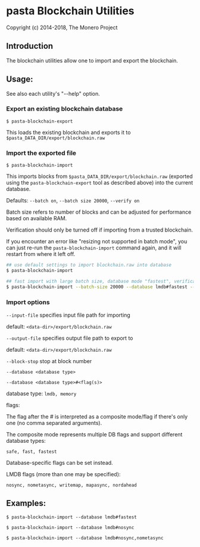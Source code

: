 # pasta Blockchain Utilities

Copyright (c) 2014-2018, The Monero Project

## Introduction

The blockchain utilities allow one to import and export the blockchain.

## Usage:

See also each utility's "--help" option.

### Export an existing blockchain database

`$ pasta-blockchain-export`

This loads the existing blockchain and exports it to `$pasta_DATA_DIR/export/blockchain.raw`

### Import the exported file

`$ pasta-blockchain-import`

This imports blocks from `$pasta_DATA_DIR/export/blockchain.raw` (exported using the
`pasta-blockchain-export` tool as described above) into the current database.

Defaults: `--batch on`, `--batch size 20000`, `--verify on`

Batch size refers to number of blocks and can be adjusted for performance based on available RAM.

Verification should only be turned off if importing from a trusted blockchain.

If you encounter an error like "resizing not supported in batch mode", you can just re-run
the `pasta-blockchain-import` command again, and it will restart from where it left off.

```bash
## use default settings to import blockchain.raw into database
$ pasta-blockchain-import

## fast import with large batch size, database mode "fastest", verification off
$ pasta-blockchain-import --batch-size 20000 --database lmdb#fastest --verify off

```

### Import options

`--input-file`
specifies input file path for importing

default: `<data-dir>/export/blockchain.raw`

`--output-file`
specifies output file path to export to

default: `<data-dir>/export/blockchain.raw`

`--block-stop`
stop at block number

`--database <database type>`

`--database <database type>#<flag(s)>`

database type: `lmdb, memory`

flags:

The flag after the # is interpreted as a composite mode/flag if there's only
one (no comma separated arguments).

The composite mode represents multiple DB flags and support different database types:

`safe, fast, fastest`

Database-specific flags can be set instead.

LMDB flags (more than one may be specified):

`nosync, nometasync, writemap, mapasync, nordahead`

## Examples:

```
$ pasta-blockchain-import --database lmdb#fastest

$ pasta-blockchain-import --database lmdb#nosync

$ pasta-blockchain-import --database lmdb#nosync,nometasync
```
